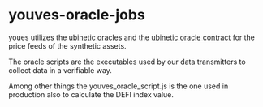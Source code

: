 # youves-oracle-jobs

youes utilizes the [ubinetic oracles](https://github.com/ubinetic) and the [ubinetic oracle contract](https://github.com/ubinetic/ubinetic-oracles-contract) for the price feeds of the synthetic assets.

The oracle scripts are the executables used by our data transmitters to collect data in a verifiable way.

Among other things the youves_oracle_script.js is the one used in production also to calculate the DEFI index value.
